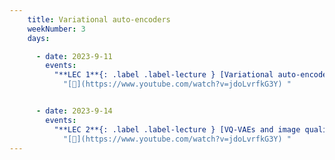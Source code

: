 ```yaml
---
    title: Variational auto-encoders
    weekNumber: 3
    days:

      - date: 2023-9-11
        events:
          "**LEC 1**{: .label .label-lecture } [Variational auto-encoders (VAEs)](resources/lectures/lec01/lec01.html) [✏️](http://www.ecse.rpi.edu/~rjradke/papers/radkecv.pdf)":
            "[🎥](https://www.youtube.com/watch?v=jdoLvrfkG3Y) "


      - date: 2023-9-14
        events:
          "**LEC 2**{: .label .label-lecture } [VQ-VAEs and image quality metrics](resources/lectures/lec02/lec02.html) [✏️](http://www.ecse.rpi.edu/~rjradke/papers/radkecv.pdf)":
            "[🎥](https://www.youtube.com/watch?v=jdoLvrfkG3Y) "
---
```



